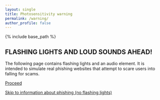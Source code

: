 ```yaml
---
layout: single
title: Photosensitivity warning
permalink: /warning/
author_profile: false
---
```

{% include base_path %}
## FLASHING LIGHTS AND LOUD SOUNDS AHEAD!

The following page contains flashing lights and an audio element. It is intended to simulate real phishing websites that attempt to scare users into falling for scams.

[Proceed](https://cameronp1.com/warning/awareness)

[Skip to information about phishing (no flashing lights)](https://cameronp1.com/awareness-info)
